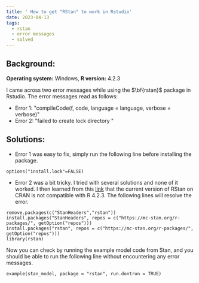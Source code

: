 ```yaml
---
title: ' How to get "RStan" to work in Rstudio'
date: 2023-04-13
tags:
  - rstan 
  - error messages
  - solved
---
```


## Background:
$\textbf{Operating system:}$ Windows, $\textbf{R version:}$ 4.2.3

I came across two error messages while using the $\bf{rstan}$ package in Rstudio. The error messages read as follows:

* Error 1: "compileCode(f, code, language = language, verbose = verbose)"
* Error 2: "failed to create lock directory "

## Solutions:
* Error 1 was easy to fix, simply run the following line before installing the package.
```{r}
options("install.lock"=FALSE)
```

* Error 2 was a bit tricky. I tried with several solutions and none of it worked. I then learned from this [link](https://github.com/stan-dev/rstan/wiki/Configuring-C---Toolchain-for-Windows) that the current version of RStan on CRAN is not compatible with R 4.2.3. The following lines will resolve the error.

```{r}
remove.packages(c("StanHeaders","rstan"))
install.packages("StanHeaders", repos = c("https://mc-stan.org/r-packages/", getOption("repos")))
install.packages("rstan", repos = c("https://mc-stan.org/r-packages/", getOption("repos")))
library(rstan)
```

Now you can check by running the example model code from Stan, and you should be able to run the following line without encountering any error messages.

```{r}
example(stan_model, package = "rstan", run.dontrun = TRUE)
```
